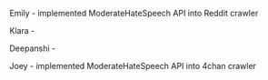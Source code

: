 Emily - implemented ModerateHateSpeech API into Reddit crawler

Klara - 

Deepanshi -

Joey - implemented ModerateHateSpeech API into 4chan crawler
